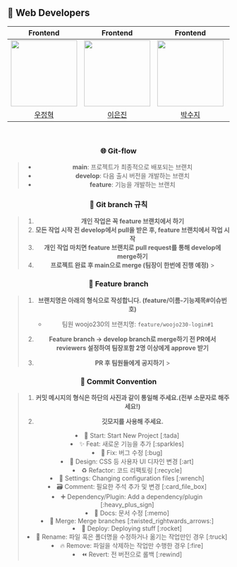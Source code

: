 ## 👥 Web Developers

<div align="center">

|                              Frontend                               |                              Frontend                               |                              Frontend                               |                                Frontend                                |
| :-----------------------------------------------------------------: | :-----------------------------------------------------------------: | :-----------------------------------------------------------------: | :--------------------------------------------------------------------: |
| <img style="width: 150px;" src="https://github.com/woojo230.png" /> | <img style="width: 150px;" src="https://github.com/Eunjin03.png" /> | <img style="width: 150px;" src="https://github.com/suzy0928.png" /> | <img style="width: 150px;" src="https://github.com/seoyeon0103.png" /> |
|                [우정혁](https://github.com/woojo230)                |                [이은진](https://github.com/Eunjin03)                |                [박수지](https://github.com/suzy0928)                |                [임서연](https://github.com/seoyeon0103)                |

<br/>

### 🌐 Git-flow

> - **main**: 프로젝트가 최종적으로 배포되는 브랜치
> - **develop**: 다음 출시 버전을 개발하는 브랜치
> - **feature**: 기능을 개발하는 브랜치
>   <br>

### 📌 Git branch 규칙

> 1. **개인 작업은 꼭 feature 브랜치에서 하기**
> 2. **모든 작업 시작 전 develop에서 pull을 받은 후, feature 브랜치에서 작업 시작**
> 3. **개인 작업 마치면 feature 브랜치로 pull request를 통해 develop에 merge하기**
> 4. **프로젝트 완료 후 main으로 merge (팀장이 한번에 진행 예정)** > <br>

### 📝 Feature branch

> 1. **브랜치명은 아래의 형식으로 작성합니다. (feature/이름-기능제목#이슈번호)**
>
>    - 팀원 woojo230의 브랜치명: `feature/woojo230-login#1`
>
> 2. **Feature branch -> develop branch로 merge하기 전 PR에서 reviewers 설정하여 팀장포함 2명 이상에게 approve 받기**
>
> 3. **PR 후 팀원들에게 공지하기** > <br>

### 🎯 Commit Convention

> 1. **커밋 메시지의 형식은 하단의 사진과 같이 통일해 주세요.(전부 소문자로 해주세요!)**
>
> 2. **깃모지를 사용해 주세요.**
>
> <li> 🎉 Start: Start New Project [:tada]
> <li> ✨ Feat: 새로운 기능을 추가 [:sparkles]
> <li> 🐛 Fix: 버그 수정 [:bug]
> <li> 🎨 Design: CSS 등 사용자 UI 디자인 변경 [:art]
> <li> ♻️ Refactor: 코드 리팩토링 [:recycle]
> <li> 🔧 Settings: Changing configuration files [:wrench]
> <li> 🗃️ Comment: 필요한 주석 추가 및 변경 [:card_file_box]
> <li> ➕ Dependency/Plugin: Add a dependency/plugin [:heavy_plus_sign]
> <li> 📝 Docs: 문서 수정 [:memo]
> <li> 🔀 Merge: Merge branches [:twisted_rightwards_arrows:]
> <li> 🚀 Deploy: Deploying stuff [:rocket]
> <li> 🚚 Rename: 파일 혹은 폴더명을 수정하거나 옮기는 작업만인 경우 [:truck]
> <li> 🔥 Remove: 파일을 삭제하는 작업만 수행한 경우 [:fire]
> <li> ⏪️ Revert: 전 버전으로 롤백 [:rewind]
